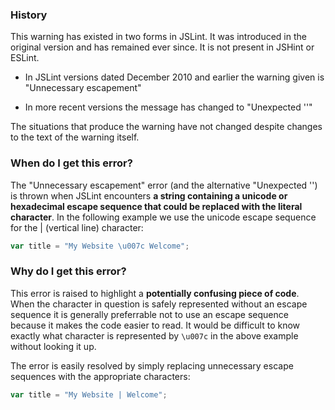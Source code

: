 <!---
{
    "titles": [
        "Unnecessary escapement",
        "Unexpected '\\'"
    ],
    "slugs": [
        "unnecessary-escapement",
        "unexpected-backslash"
    ],
    "linters": [
        "jslint"
    ],
    "author": "jallardice"
}
-->

### History

This warning has existed in two forms in JSLint. It was introduced in the
original version and has remained ever since. It is not present in JSHint or
ESLint.

 - In JSLint versions dated December 2010 and earlier the warning given is
   "Unnecessary escapement"

 - In more recent versions the message has changed to "Unexpected '\'"

The situations that produce the warning have not changed despite changes to the
text of the warning itself.

### When do I get this error?

The "Unnecessary escapement" error (and the alternative "Unexpected '\') is
thrown when JSLint encounters **a string containing a unicode or hexadecimal
escape sequence that could be replaced with the literal character**. In the
following example we use the unicode escape sequence for the | (vertical line)
character:

<!---
{
    "linter": "jslint"
}
-->
```javascript
var title = "My Website \u007c Welcome";
```

### Why do I get this error?

This error is raised to highlight a **potentially confusing piece of code**.
When the character in question is safely represented without an escape sequence
it is generally preferrable not to use an escape sequence because it makes the
code easier to read. It would be difficult to know exactly what character is
represented by `\u007c` in the above example without looking it up.

The error is easily resolved by simply replacing unnecessary escape sequences
with the appropriate characters:

<!---
{
    "linter": "jslint"
}
-->
```javascript
var title = "My Website | Welcome";
```
